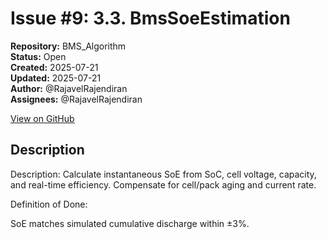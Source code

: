 # Issue #9: 3.3. BmsSoeEstimation

**Repository:** BMS_Algorithm  
**Status:** Open  
**Created:** 2025-07-21  
**Updated:** 2025-07-21  
**Author:** @RajavelRajendiran  
**Assignees:** @RajavelRajendiran  

[View on GitHub](https://github.com/Simtestlab/BMS_Algorithm/issues/9)

## Description

Description:
Calculate instantaneous SoE from SoC, cell voltage, capacity, and real-time efficiency. Compensate for cell/pack aging and current rate.

Definition of Done:

SoE matches simulated cumulative discharge within ±3%.